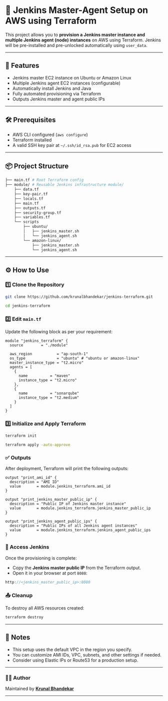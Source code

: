 # 🧩 Jenkins Master-Agent Setup on AWS using Terraform

This project allows you to **provision a Jenkins master instance and multiple Jenkins agent (node) instances** on AWS using Terraform. Jenkins will be pre-installed and pre-unlocked automatically using `user_data`.

---

## 🚀 Features

- Jenkins master EC2 instance on Ubuntu or Amazon Linux
- Multiple Jenkins agent EC2 instances (configurable)
- Automatically install Jenkins and Java
- Fully automated provisioning via Terraform
- Outputs Jenkins master and agent public IPs

---

## 🛠️ Prerequisites

- AWS CLI configured (`aws configure`)
- Terraform installed
- A valid SSH key pair at `~/.ssh/id_rsa.pub` for EC2 access

---

## 📦 Project Structure

```bash
├── main.tf # Root Terraform config
├── module/ # Reusable Jenkins infrastructure module/
    ├── data.tf
    ├── key-pair.tf
    ├── locals.tf
    ├── main.tf
    ├── outputs.tf
    ├── security-group.tf
    ├── variables.tf
    └── scripts
        ├── ubuntu/
        │   ├── jenkins_master.sh
        │   └── jenkins_agent.sh
        └── amazon-linux/
            ├── jenkins_master.sh
            └── jenkins_agent.sh
```

---

## ⚙️ How to Use

### 1️⃣ Clone the Repository

```bash
git clone https://github.com/krunalbhandekar/jenkins-terraform.git
```

```bash
cd jenkins-terraform
```

### 2️⃣ Edit `main.tf`

Update the following block as per your requirement:

```hcl
module "jenkins_terraform" {
  source        = "./module"

  aws_region           = "ap-south-1"
  os_type              = "ubuntu" # "ubuntu or amazon-linux"
  master_instance_type = "t2.micro"
  agents = [
    {
      name          = "maven"
      instance_type = "t2.micro"
    },
    {
      name          = "sonarqube"
      instance_type = "t2.medium"
    }
  ]
}
```

### 3️⃣ Initialize and Apply Terraform

```bash
terraform init
```

```bash
terraform apply -auto-approve
```

### ✅ Outputs

After deployment, Terraform will print the following outputs:

```hcl
output "print_ami_id" {
  description = "AMI ID"
  value       = module.jenkins_terraform.ami_id
}

output "print_jenkins_master_public_ip" {
  description = "Public IP of Jenkins master instance"
  value       = module.jenkins_terraform.jenkins_master_public_ip
}

output "print_jenkins_agent_public_ips" {
  description = "Public IPs of all Jenkins agent instances"
  value       = module.jenkins_terraform.jenkins_agent_public_ips
}
```

### 🔗 Access Jenkins

Once the provisioning is complete:

- Copy the **Jenkins master public IP** from the Terraform output.
- Open it in your browser at port `8080`:

```cpp
http://<jenkins_master_public_ip>:8080
```

### 📤 Cleanup

To destroy all AWS resources created:

```bash
terraform destroy
```

---

## 🧠 Notes

- This setup uses the default VPC in the region you specify.
- You can customize AMI IDs, VPC, subnets, and other settings if needed.
- Consider using Elastic IPs or Route53 for a production setup.

---

### 👨‍💻 Author

Maintained by **[Krunal Bhandekar](https://www.linkedin.com/in/krunal-bhandekar/)**

---
